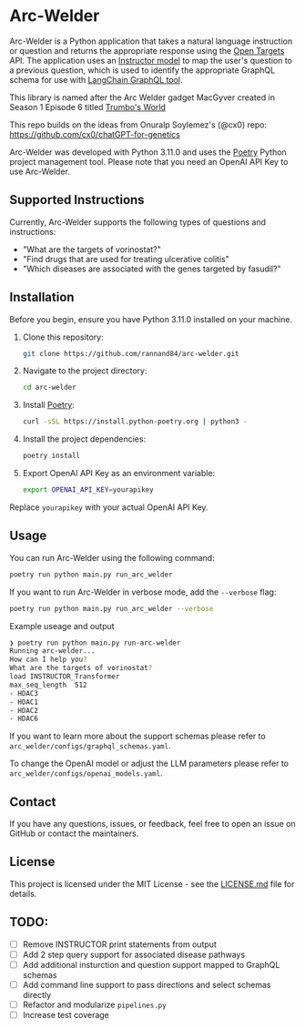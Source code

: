 # Arc-Welder

Arc-Welder is a Python application that takes a natural language instruction or question and returns the appropriate response using the [Open Targets](https://www.opentargets.org/) API. The application uses an [Instructor model](https://instructor-embedding.github.io/) to map the user's question to a previous question, which is used to identify the appropriate GraphQL schema for use with [LangChain GraphQL tool](https://python.langchain.com/docs/modules/agents/tools/integrations/graphql).

This library is named after the Arc Welder gadget MacGyver created in Season 1 Episode 6 titled [Trumbo's World](https://www.imdb.com/title/tt0638810/)

This repo builds on the ideas from Onuralp Soylemez's (@cx0) repo: https://github.com/cx0/chatGPT-for-genetics

Arc-Welder was developed with Python 3.11.0 and uses the [Poetry](https://python-poetry.org/) Python project management tool. Please note that you need an OpenAI API Key to use Arc-Welder.

## Supported Instructions

Currently, Arc-Welder supports the following types of questions and instructions:

- "What are the targets of vorinostat?"
- "Find drugs that are used for treating ulcerative colitis"
- "Which diseases are associated with the genes targeted by fasudil?"

## Installation

Before you begin, ensure you have Python 3.11.0 installed on your machine.

1. Clone this repository:

   ```bash
   git clone https://github.com/rannand84/arc-welder.git
   ```

2. Navigate to the project directory:

   ```bash
   cd arc-welder
   ```

3. Install [Poetry](https://python-poetry.org/docs/):

   ```bash
   curl -sSL https://install.python-poetry.org | python3 -
   ```

4. Install the project dependencies:

   ```bash
   poetry install
   ```

5. Export OpenAI API Key as an environment variable:

   ```bash
   export OPENAI_API_KEY=yourapikey
   ```

Replace `yourapikey` with your actual OpenAI API Key.

## Usage

You can run Arc-Welder using the following command:

```bash
poetry run python main.py run_arc_welder
```

If you want to run Arc-Welder in verbose mode, add the `--verbose` flag:

```bash
poetry run python main.py run_arc_welder --verbose
```

Example useage and output
```bash
❯ poetry run python main.py run-arc-welder
Running arc-welder...
How can I help you?
What are the targets of vorinostat?
load INSTRUCTOR_Transformer
max_seq_length  512
- HDAC3
- HDAC1
- HDAC2
- HDAC6
```

If you want to learn more about the support schemas please refer to `arc_welder/configs/graphql_schemas.yaml`.

To change the OpenAI model or adjust the LLM parameters please refer to `arc_welder/configs/openai_models.yaml`.


## Contact

If you have any questions, issues, or feedback, feel free to open an issue on GitHub or contact the maintainers.

## License

This project is licensed under the MIT License - see the [LICENSE.md](LICENSE.md) file for details.

## TODO:
- [ ] Remove INSTRUCTOR print statements from output
- [ ] Add 2 step query support for associated disease pathways
- [ ] Add additional insturction and question support mapped to GraphQL schemas
- [ ] Add command line support to pass directions and select schemas directly
- [ ] Refactor and modularize `pipelines.py`
- [ ] Increase test coverage
